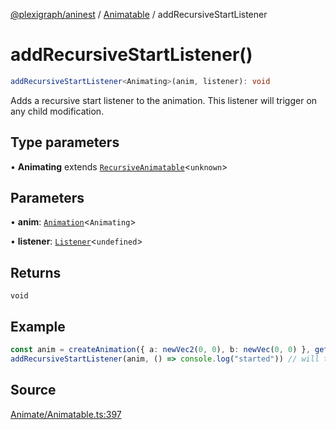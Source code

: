 [@plexigraph/aninest](../../index.md) / [Animatable](../index.md) / addRecursiveStartListener

# addRecursiveStartListener()

```ts
addRecursiveStartListener<Animating>(anim, listener): void
```

Adds a recursive start listener to the animation. This listener will trigger on any child modification.

## Type parameters

• **Animating** extends [`RecursiveAnimatable`](../type-aliases/RecursiveAnimatable.md)\<`unknown`\>

## Parameters

• **anim**: [`Animation`](../type-aliases/Animation.md)\<`Animating`\>

• **listener**: [`Listener`](../../Listeners/type-aliases/Listener.md)\<`undefined`\>

## Returns

`void`

## Example

```ts
const anim = createAnimation({ a: newVec2(0, 0), b: newVec(0, 0) }, getLinearInterp(1))
addRecursiveStartListener(anim, () => console.log("started")) // will trigger
```

## Source

[Animate/Animatable.ts:397](https://github.com/plexigraph/aninest/blob/6d904f7/src/Animate/Animatable.ts#L397)
